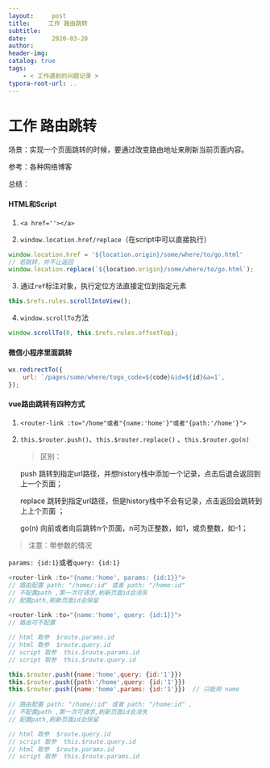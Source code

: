 ```yaml
---
layout:     post
title:     工作 路由跳转
subtitle:  
date:       2020-03-20
author:     
header-img: 
catalog: true
tags:
    - < 工作遇到的问题记录 >
typora-root-url: ..
---
```



# 工作 路由跳转

场景：实现一个页面跳转的时候，要通过改变路由地址来刷新当前页面内容。

参考：各种网络博客

总结：

#### HTML和Script

1. `<a href=''></a>`

2. `window.location.href/replace`（在script中可以直接执行）

```js
window.location.href = '${location.origin}/some/where/to/go.html'
// 若跳转，并不让返回
window.location.replace(`${location.origin}/some/where/to/go.html`);
```
3. 通过`ref`标注对象，执行定位方法直接定位到指定元素

```js
this.$refs.rules.scrollIntoView();
```

4. `window.scrollTo`方法

```js
window.scrollTo(0, this.$refs.rules.offsetTop);
```

#### 微信小程序里面跳转

```js
wx.redirectTo({
    url: `/pages/some/where/togo_code=${code}&id=${id}&a=1`,
});
```

#### vue路由跳转有四种方式

1. `<router-link :to="/home"或者"{name:'home'}"或者"{path:'/home'}">`

2. `this.$router.push()`、`this.$router.replace()` 、`this.$router.go(n)`

   > 区别：

   push 跳转到指定url路径，并想history栈中添加一个记录，点击后退会返回到上一个页面；

   replace 跳转到指定url路径，但是history栈中不会有记录，点击返回会跳转到上上个页面 ；

   go(n) 向前或者向后跳转n个页面，n可为正整数，如1，或负整数，如-1；


> 注意：带参数的情况

`params: {id:1}`或者`query: {id:1}`

```javascript
<router-link :to="{name:'home', params: {id:1}}"> 
// 路由配置 path: "/home/:id" 或者 path: "/home:id" 
// 不配置path ,第一次可请求,刷新页面id会消失
// 配置path,刷新页面id会保留
  
<router-link :to="{name:'home', query: {id:1}}"> 
// 路由可不配置

// html 取参  $route.params.id
// html 取参  $route.query.id
// script 取参  this.$route.params.id 
// script 取参  this.$route.query.id
```

```javascript
this.$router.push({name:'home',query: {id:'1'}})
this.$router.push({path:'/home',query: {id:'1'}})
this.$router.push({name:'home',params: {id:'1'}})  // 只能用 name
 
// 路由配置 path: "/home/:id" 或者 path: "/home:id" ,
// 不配置path ,第一次可请求,刷新页面id会消失
// 配置path,刷新页面id会保留

// html 取参  $route.query.id
// script 取参  this.$route.query.id
// html 取参  $route.params.id
// script 取参  this.$route.params.id
```

 